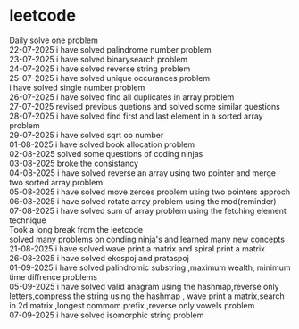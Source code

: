 # leetcode
Daily solve one problem <br/>
22-07-2025 i have solved palindrome number problem<br/>
23-07-2025 i have solved binarysearch problem<br/>
24-07-2025 i have solved reverse string problem<br/>
25-07-2025 i have solved unique occurances problem<br/>
           i have solved single number problem<br/>
26-07-2025 i have solved find all duplicates in array problem<br/>
27-07-2025 revised previous quetions and solved some similar questions<br/>
28-07-2025 i have solved find first and last element in a sorted array problem<br/>
29-07-2025 i have solved sqrt oo number <br/>
01-08-2025 i have solved book allocation problem <br/>
02-08-2025 solved some questions of coding ninjas <br/>
03-08-2025 broke the consistancy <br/>
04-08-2025 i have solved reverse an array using two pointer and merge two sorted array problem<br/>
05-08-2025 i have solved move zeroes problem using two pointers approch<br/>
06-08-2025 i have solved rotate array problem using the mod(reminder)<br/>
07-08-2025 i have solved sum of array problem using the fetching element technique<br/>
Took a long break from the leetcode<br>
solved many problems on conding ninja's and learned many new concepts <br>
21-08-2025 i have solved wave print a matrix and spiral print a matrix<br>
26-08-2025 i have solved ekospoj and prataspoj<br>
01-09-2025 i have solved palindromic substring ,maximum wealth, minimum time diffrence problems<br>
05-09-2025 i have solved valid anagram using the hashmap,reverse only letters,compress the string using the hashmap , wave print a matrix,search in 2d matrix ,longest commom prefix ,reverse only vowels problem <br>
07-09-2025 i have solved isomorphic string problem<br>